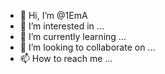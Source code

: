 - 👋 Hi, I’m @1EmA
- 👀 I’m interested in ...
- 🌱 I’m currently learning ...
- 💞️ I’m looking to collaborate on ...
- 📫 How to reach me ...

<!---
1EmA/1EmA is a ✨ special ✨ repository because its `README.md` (this file) appears on your GitHub profile.
You can click the Preview link to take a look at your changes.
--->
